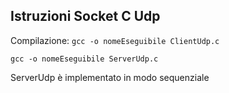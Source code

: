 ## Istruzioni Socket C Udp

Compilazione:
`gcc -o nomeEseguibile ClientUdp.c`

`gcc -o nomeEseguibile ServerUdp.c`

ServerUdp è implementato in modo sequenziale